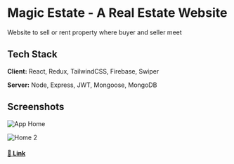# Magic Estate - A Real Estate Website

Website to sell or rent property where buyer and seller meet


## Tech Stack

**Client:** React, Redux, TailwindCSS, Firebase, Swiper

**Server:** Node, Express, JWT, Mongoose, MongoDB


## Screenshots

![App Home](https://github.com/Debojyoti-Chanda/real-estate-mern/assets/90633270/0acc6869-fc79-463d-b80a-423db6053bf3)

![Home 2](https://github.com/Debojyoti-Chanda/real-estate-mern/assets/90633270/f9666492-b676-43fd-9c12-656fdd152efe)


#### [🔗 Link]()